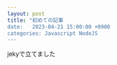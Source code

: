 ```yaml
---
layout: post
title: "初めての記事
date:   2023-04-21 15:00:00 +0900
categories: Javascript NodeJS
---
```

jekyで立てました